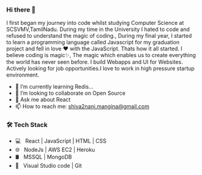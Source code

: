### Hi there 👋

I first began my journey into code whilst studying Computer Science at SCSVMV,TamilNadu. During my time in the University I hated to code and refused to understand the magic of coding., During my final year, I started to learn a programming language called Javascript for my graduation project and fell in love ❤️ with the JavaScript. Thats how it all started.
I believe coding is magic✨, The magic which enables us to create everything the world has never seen before.
I build Webapps and UI for Websites. Actively looking for job opportunities.I love to work in high pressure startup environment.
 
- 🌱 I’m currently learning Redis...
- 👯 I’m looking to collaborate on Open Source
- 💬 Ask me about React
- 📫 How to reach me: shiva2nani.mangina@gmail.com


<h3>🛠 Tech Stack</h3>

- 💻 &nbsp; React | JavaScript | HTML | CSS  
- 🌐 &nbsp; NodeJs | AWS EC2 | Heroku 
- 🛢 &nbsp; MSSQL | MongoDB 
- 🔧 &nbsp; Visual Studio code | Git
